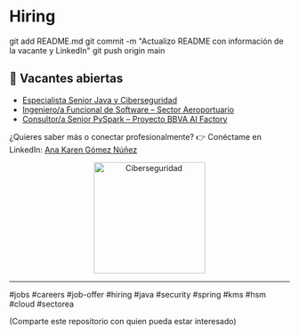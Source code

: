 # Hiring
git add README.md
git commit -m "Actualizo README con información de la vacante y LinkedIn"
git push origin main


## 📢 Vacantes abiertas

- [Especialista Senior Java y Ciberseguridad](./Oferta_Senior_Java_Ciberseguridad.md)
- [Ingeniero/a Funcional de Software – Sector Aeroportuario](./Oferta_Ingeniero_Funcional_Software.md)
- [Consultor/a Senior PySpark – Proyecto BBVA AI Factory](./Oferta_Consultor_Senior_PySpark.md)

¿Quieres saber más o conectar profesionalmente?
👉 Conéctame en LinkedIn: [Ana Karen Gómez Núñez](https://linkedin.com/in/anakarengomeznuñez)

<div align="center">
	<img src="https://img.freepik.com/vector-premium/seguridad-cibernetica-icono-escudo-candado_18660-1091.jpg" alt="Ciberseguridad" width="200" />
</div>

---

#jobs #careers #job-offer #hiring #java #security #spring #kms #hsm #cloud #sectorea

(Comparte este repositorio con quien pueda estar interesado)